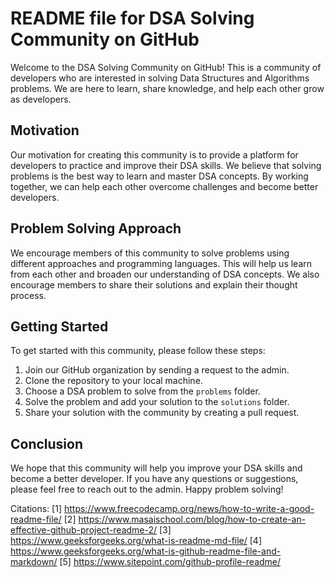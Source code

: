 # README file for DSA Solving Community on GitHub

Welcome to the DSA Solving Community on GitHub! This is a community of developers who are interested in solving Data Structures and Algorithms problems. We are here to learn, share knowledge, and help each other grow as developers.

## Motivation
Our motivation for creating this community is to provide a platform for developers to practice and improve their DSA skills. We believe that solving problems is the best way to learn and master DSA concepts. By working together, we can help each other overcome challenges and become better developers.

## Problem Solving Approach
We encourage members of this community to solve problems using different approaches and programming languages. This will help us learn from each other and broaden our understanding of DSA concepts. We also encourage members to share their solutions and explain their thought process.

## Getting Started
To get started with this community, please follow these steps:

1. Join our GitHub organization by sending a request to the admin.
2. Clone the repository to your local machine.
3. Choose a DSA problem to solve from the `problems` folder.
4. Solve the problem and add your solution to the `solutions` folder.
5. Share your solution with the community by creating a pull request.

## Conclusion
We hope that this community will help you improve your DSA skills and become a better developer. If you have any questions or suggestions, please feel free to reach out to the admin. Happy problem solving!

Citations:
[1] https://www.freecodecamp.org/news/how-to-write-a-good-readme-file/
[2] https://www.masaischool.com/blog/how-to-create-an-effective-github-project-readme-2/
[3] https://www.geeksforgeeks.org/what-is-readme-md-file/
[4] https://www.geeksforgeeks.org/what-is-github-readme-file-and-markdown/
[5] https://www.sitepoint.com/github-profile-readme/

